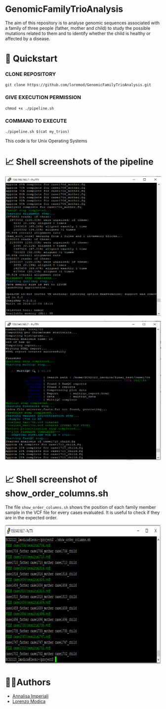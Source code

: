 # GenomicFamilyTrioAnalysis

The aim of this repository is to analyse genomic sequences associated with a family of three people (father, mother and
child) to study the possible mutations related to them and to identify whether the child is healthy or affected by
a disease.

# 🚀 Quickstart
### CLONE REPOSITORY
```
git clone https://github.com/loremod/GenomicFamilyTrioAnalysis.git
```
### GIVE EXECUTION PERMISSION
```
chmod +x ./pipeline.sh
```

### COMMAND TO EXECUTE
```
./pipeline.sh $(cat my_trios)
```
This code is for Unix Operating Systems

# 📈 Shell screenshots of the pipeline
<p align="center">
  <img width="600" height="450" src="./output/images/1.PNG"/>
</p>
<p align="center">
  <img width="600" height="450" src="./output/images/2.PNG"/>
</p>

# 📈 Shell screenshot of show_order_columns.sh
The file `show_order_columns.sh` shows the position of each family member sample in the VCF file for every cases evaluated. It is useful to check if they are in the expected order.
<p align="center">
  <img width="600" height="450" src="./output/images/show_order_columns.PNG"/>
</p>

# 👨‍💻Authors
* [Annalisa Imperiali](https://github.com/annalisai)
* [Lorenzo Modica](https://github.com/loremod)
